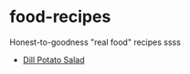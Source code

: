 food-recipes
============

Honest-to-goodness "real food" recipes
ssss
* [Dill Potato Salad](https://github.com/obfuscurity/food-recipes/blob/master/sides/DillPotatoSalad.md)
